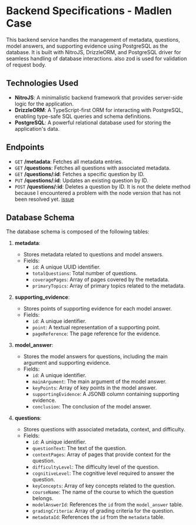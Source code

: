 # Backend Specifications - Madlen Case

This backend service handles the management of metadata, questions, model answers, and supporting evidence using PostgreSQL as the database. It is built with NitroJS, DrizzleORM, and PostgreSQL driver for seamless handling of database interactions. also zod is used for validation of request body.

## Technologies Used

- **NitroJS**: A minimalistic backend framework that provides server-side logic for the application.
- **DrizzleORM**: A TypeScript-first ORM for interacting with PostgreSQL, enabling type-safe SQL queries and schema definitions.
- **PostgreSQL**: A powerful relational database used for storing the application's data.

## Endpoints
- `GET` **/metadata**: Fetches all metadata entries.
- `GET` **/questions**: Fetches all questions with associated metadata.
- `GET` **/questions/:id**: Fetches a specific question by ID.
- `PUT` **/questions/:id**: Updates an existing question by ID.
- `POST` **/questions/:id**: Deletes a question by ID.
It is not the delete method because I encountered a problem with the node version that has not been resolved yet. [issue](https://github.com/nuxt/nuxt/issues/23422)

## Database Schema

The database schema is composed of the following tables:

1. **metadata**:
   - Stores metadata related to questions and model answers.
   - Fields:
     - `id`: A unique UUID identifier.
     - `totalQuestions`: Total number of questions.
     - `coveragePages`: Array of pages covered by the metadata.
     - `primaryTopics`: Array of primary topics related to the metadata.

2. **supporting_evidence**:
   - Stores points of supporting evidence for each model answer.
   - Fields:
     - `id`: A unique identifier.
     - `point`: A textual representation of a supporting point.
     - `pageReference`: The page reference for the evidence.

3. **model_answer**:
   - Stores the model answers for questions, including the main argument and supporting evidence.
   - Fields:
     - `id`: A unique identifier.
     - `mainArgument`: The main argument of the model answer.
     - `keyPoints`: Array of key points in the model answer.
     - `supportingEvidence`: A JSONB column containing supporting evidence.
     - `conclusion`: The conclusion of the model answer.

4. **questions**:
   - Stores questions with associated metadata, context, and difficulty.
   - Fields:
     - `id`: A unique identifier.
     - `questionText`: The text of the question.
     - `contextPages`: Array of pages that provide context for the question.
     - `difficultyLevel`: The difficulty level of the question.
     - `cognitiveLevel`: The cognitive level required to answer the question.
     - `keyConcepts`: Array of key concepts related to the question.
     - `courseName`: The name of the course to which the question belongs.
     - `modelAnswerId`: References the `id` from the `model_answer` table.
     - `gradingCriteria`: Array of grading criteria for the question.
     - `metadataId`: References the `id` from the `metadata` table.
